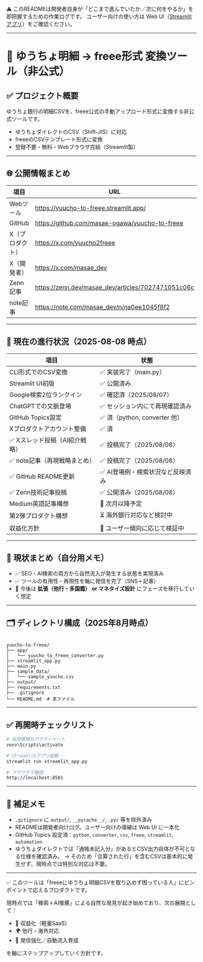 ⚠️ このREADMEは開発者自身が「どこまで進んでいたか／次に何をやるか」を即把握するための作業ログです。
ユーザー向けの使い方は Web UI（[Streamlitアプリ](https://yuucho-to-freee.streamlit.app/)）をご確認ください。

---

# 📂 ゆうちょ明細 → freee形式 変換ツール（非公式）

## ✅ プロジェクト概要

ゆうちょ銀行の明細CSVを、freee公式の手動アップロード形式に変換する非公式ツールです。

- ゆうちょダイレクトのCSV（Shift-JIS）に対応
- freeeのCSVテンプレート形式に変換
- 登録不要・無料・Webブラウザ完結（Streamlit製）

---

## 🌐 公開情報まとめ

| 項目 | URL |
|------|-----|
| Webツール | https://yuucho-to-freee.streamlit.app/ |
| GitHub | https://github.com/masae-ogawa/yuucho-to-freee |
| X（プロダクト） | https://x.com/yuucho2freee |
| X（開発者） | https://x.com/masae_dev |
| Zenn記事 | https://zenn.dev/masae_dev/articles/7027471051c06c |
| note記事 | https://note.com/masae_dev/n/na0ee1045f8f2 |

---

## 📌 現在の進行状況（2025-08-08 時点）

| 項目                             | 状態                             |
|----------------------------------|----------------------------------|
| CLI形式でのCSV変換               | ✅ 実装完了（main.py）           |
| Streamlit UI初版                 | ✅ 公開済み                      |
| Google検索2位ランクイン         | ✅ 確認済（2025/08/07）          |
| ChatGPTでの文脈登場             | ✅ セッション内にて再現確認済み  |
| GitHub Topics設定               | ✅ 済（python, converter 他）    |
| Xプロダクトアカウント整備        | ✅ 済                            |
| ✅ Xスレッド投稿（AI紹介戦略）    | ✅ 投稿完了（2025/08/08）              |
| ✅ note記事（再現戦略まとめ）     | ✅ 投稿完了（2025/08/08）              |
| ✅ GitHub README更新              | ✅ AI登場例・検索状況など反映済み|
| ✅ Zenn技術記事投稿                | ✅ 公開済み（2025/08/08）              |
| Medium英語記事構想               | 📅 次月以降予定                  |
| 第2弾プロダクト構想              | ⏳ 海外銀行対応など検討中       |
| 収益化方針                       | 🧪 ユーザー傾向に応じて検証中   |

---

## 🧭 現状まとめ（自分用メモ）

- ✅ SEO・AI検索の両方から自然流入が発生する状態を実現済み
- ✅ ツールの有用性・再現性を軸に発信を完了（SNS＋記事）
- 📌 今後は **拡張（他行・多国籍） or マネタイズ設計** にフェーズを移行していく想定

---

## 🗂️ ディレクトリ構成（2025年8月時点）

```

yuucho-to-freee/
├── app/
│   └── yuucho_to_freee_converter.py
├── streamlit_app.py
├── main.py
├── sample_data/
│   └── sample_yuucho.csv
├── output/
├── requirements.txt
├── .gitignore
└── README.md  # 本ファイル

````

---

## ✅ 再開時チェックリスト

```bash
# 仮想環境をアクティベート
venv\Scripts\activate

# Streamlitアプリ起動
streamlit run streamlit_app.py

# ブラウザで確認
http://localhost:8501
````

---

## 📝 補足メモ

* `.gitignore` に `output/`, `__pycache__/`, `.pyc` 等を除外済み
* READMEは開発者向けログ。ユーザー向けの導線は Web UI に一本化
* GitHub Topics 設定済：`python`, `converter`, `csv`, `freee`, `streamlit`, `automation`
* ゆうちょダイレクトでは「通帳未記入分」があるとCSV出力自体が不可となる仕様を確認済み。
  → そのため「合算された行」を含むCSVは基本的に発生せず、現時点では特別な対応は不要。

---

✅ このツールは「freeeにゆうちょ明細CSVを取り込めず困っている人」にピンポイントで応えるプロダクトです。

現時点では「検索＋AI推薦」による自然な発見が起き始めており、次の展開として：

* 🧪 収益化（軽量SaaS）
* 🌍 他行・海外対応
* 📣 発信強化／自動流入育成

を軸にステップアップしていく方針です。
